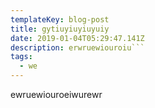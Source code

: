 ```yaml
---
templateKey: blog-post
title: gytiuyiuyiuyuiy
date: 2019-01-04T05:29:47.141Z
description: erwruewiouroiu```
tags:
  - we
---
```

ewruewiouroeiwurewr
